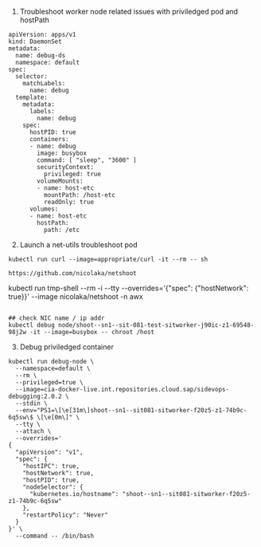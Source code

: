 
1. Troubleshoot worker node related issues with priviledged pod and hostPath        

```
apiVersion: apps/v1
kind: DaemonSet
metadata:
  name: debug-ds
  namespace: default
spec:
  selector:
    matchLabels:
      name: debug
  template:
    metadata:
      labels:
        name: debug
    spec:
      hostPID: true
      containers:
      - name: debug
        image: busybox
        command: [ "sleep", "3600" ]
        securityContext:
          privileged: true
        volumeMounts:
        - name: host-etc
          mountPath: /host-etc
          readOnly: true
      volumes:
      - name: host-etc
        hostPath:
          path: /etc
```

2. Launch a net-utils troubleshoot pod
```
kubectl run curl --image=appropriate/curl -it --rm -- sh

https://github.com/nicolaka/netshoot 
```
kubectl run tmp-shell --rm -i --tty --overrides='{"spec": {"hostNetwork": true}}'  --image nicolaka/netshoot -n awx
```

## check NIC name / ip addr
kubectl debug node/shoot--sn1--sit-081-test-sitworker-j90ic-z1-69548-98j2w -it --image=busybox -- chroot /host
```

3. Debug priviledged container

```
kubectl run debug-node \
  --namespace=default \
  --rm \
  --privileged=true \
  --image=cia-docker-live.int.repositories.cloud.sap/sidevops-debugging:2.0.2 \
  --stdin \
  --env="PS1=\[\e[31m\]shoot--sn1--sit081-sitworker-f20z5-z1-74b9c-6q5sw\$ \[\e[0m\]" \
  --tty \
  --attach \
  --overrides='
{
  "apiVersion": "v1",
  "spec": {
    "hostIPC": true,
    "hostNetwork": true,
    "hostPID": true,
    "nodeSelector": {
      "kubernetes.io/hostname": "shoot--sn1--sit081-sitworker-f20z5-z1-74b9c-6q5sw"
    },
    "restartPolicy": "Never"
  }
}' \
  --command -- /bin/bash
```